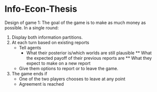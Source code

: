 # Info-Econ-Thesis
Design of game 1: 
The goal of the game is to make as much money as possible.
In a single round:
1. Display both information partitions.
2. At each turn based on existing reports 
    * Tell agents 
      * What their posterior is/which worlds are still plausible
    ** What the expected payoff of their previous reports are
    ** What they expect to make on a new report
    * Give them options to report or to leave the game.
3. The game ends if
    * One of the two players chooses to leave at any point
    * Agreement is reached
